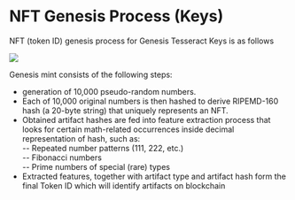 # NFT Genesis Process (Keys)

NFT (token ID) genesis process for Genesis Tesseract Keys is as follows

![](https://lh4.googleusercontent.com/JwpSUy3l2ZCF4eOOqvyrhYKXI9q65LoKHvXYC3sbPRFlYO4T2bWtYFJbxyya1UQM72FqthifDM5Dp2Z8bWc\_fi\_S8NPGW7vn-xkvopi5-XqYK-y5vJSepI93rUNqo24bt3N67IB5)

Genesis mint consists of the following steps:&#x20;

* generation of 10,000 pseudo-random numbers.&#x20;
* Each of 10,000 original numbers is then hashed to derive RIPEMD-160 hash (a 20-byte string) that uniquely represents an NFT.&#x20;
* Obtained artifact hashes are fed into feature extraction process that looks for certain math-related occurrences inside decimal representation of hash, such as: \
  \-- Repeated number patterns (111, 222, etc.) \
  \-- Fibonacci numbers \
  \-- Prime numbers of special (rare) types&#x20;
* Extracted features, together with artifact type and artifact hash form the final Token ID which will identify artifacts on blockchain
